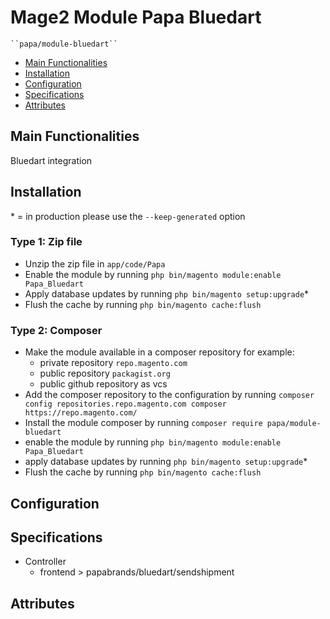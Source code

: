 # Mage2 Module Papa Bluedart

    ``papa/module-bluedart``

 - [Main Functionalities](#markdown-header-main-functionalities)
 - [Installation](#markdown-header-installation)
 - [Configuration](#markdown-header-configuration)
 - [Specifications](#markdown-header-specifications)
 - [Attributes](#markdown-header-attributes)


## Main Functionalities
Bluedart integration

## Installation
\* = in production please use the `--keep-generated` option

### Type 1: Zip file

 - Unzip the zip file in `app/code/Papa`
 - Enable the module by running `php bin/magento module:enable Papa_Bluedart`
 - Apply database updates by running `php bin/magento setup:upgrade`\*
 - Flush the cache by running `php bin/magento cache:flush`

### Type 2: Composer

 - Make the module available in a composer repository for example:
    - private repository `repo.magento.com`
    - public repository `packagist.org`
    - public github repository as vcs
 - Add the composer repository to the configuration by running `composer config repositories.repo.magento.com composer https://repo.magento.com/`
 - Install the module composer by running `composer require papa/module-bluedart`
 - enable the module by running `php bin/magento module:enable Papa_Bluedart`
 - apply database updates by running `php bin/magento setup:upgrade`\*
 - Flush the cache by running `php bin/magento cache:flush`


## Configuration




## Specifications

 - Controller
	- frontend > papabrands/bluedart/sendshipment


## Attributes



